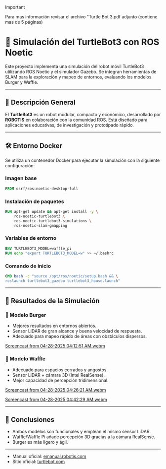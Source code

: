 
> [!Important]
> Para mas información revisar el archivo "Turtle Bot 3.pdf adjunto (contiene mas de 5 páginas)

# 🤖 Simulación del TurtleBot3 con ROS Noetic

Este proyecto implementa una simulación del robot móvil TurtleBot3 utilizando ROS Noetic y el simulador Gazebo. Se integran herramientas de SLAM para la exploración y mapeo de entornos, evaluando los modelos Burger y Waffle.

---

## 🧩 Descripción General

El **TurtleBot3** es un robot modular, compacto y económico, desarrollado por **ROBOTIS** en colaboración con la comunidad ROS. Está diseñado para aplicaciones educativas, de investigación y prototipado rápido.

---

## 🛠️ Entorno Docker

Se utiliza un contenedor Docker para ejecutar la simulación con la siguiente configuración:

### Imagen base
```dockerfile
FROM osrf/ros:noetic-desktop-full
```

### Instalación de paquetes
```dockerfile
RUN apt-get update && apt-get install -y \
    ros-noetic-turtlebot3 \
    ros-noetic-turtlebot3-simulations \
    ros-noetic-slam-gmapping
```

### Variables de entorno
```dockerfile
ENV TURTLEBOT3_MODEL=waffle_pi
RUN echo "export TURTLEBOT3_MODEL=w" >> ~/.bashrc
```

### Comando de inicio
```dockerfile
CMD bash -c "source /opt/ros/noetic/setup.bash && \
roslaunch turtlebot3_gazebo turtlebot3_house.launch"
```

---

## 🧪 Resultados de la Simulación

### 🔹 Modelo Burger
- Mejores resultados en entornos abiertos.
- Sensor LiDAR de gran alcance y buena velocidad de respuesta.
- Adecuado para mapeo rápido de áreas con obstáculos dispersos.

[Screencast from 04-28-2025 04:12:51 AM.webm](https://github.com/user-attachments/assets/98828fbf-d80d-4c6c-bc8c-e4e3aea394a6)

### 🔹 Modelo Waffle
- Adecuado para espacios cerrados y angostos.
- Sensor LiDAR + cámara 3D (Intel RealSense).
- Mejor capacidad de percepción tridimensional.

[Screencast from 04-28-2025 04:26:21 AM.webm](https://github.com/user-attachments/assets/0d991c82-b562-436c-ad67-3b5a7162540c)

[Screencast from 04-28-2025 04:42:29 AM.webm](https://github.com/user-attachments/assets/f0080186-4ce0-4f22-a3bf-dc93426c39a2)

---

## 📌 Conclusiones

- Ambos modelos son funcionales y emplean el mismo sensor LiDAR.
- Waffle/Waffle Pi añade percepción 3D gracias a la cámara RealSense.
- Burger es más ligero y ágil.

---

- Manual oficial: [emanual.robotis.com](https://emanual.robotis.com/docs/en/platform/turtlebot3/overview/)
- Sitio oficial: [turtlebot.com](https://www.turtlebot.com/turtlebot3/)
